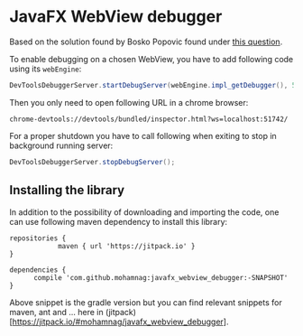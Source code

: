 # JavaFX WebView debugger
Based on the solution found by Bosko Popovic found under [this question](http://stackoverflow.com/questions/9398879/html-javascript-debugging-in-javafx-webview/34444807#34444807).

To enable debugging on a chosen WebView, you have to add following code using its `webEngine`:
```java
DevToolsDebuggerServer.startDebugServer(webEngine.impl_getDebugger(), 51742);
```

Then you only need to open following URL in a chrome browser:
```
chrome-devtools://devtools/bundled/inspector.html?ws=localhost:51742/
```

For a proper shutdown you have to call following when exiting to stop in background running server:
```java
DevToolsDebuggerServer.stopDebugServer();
```

## Installing the library
In addition to the possibility of downloading and importing the code, one can use following maven dependency to install this library:

```
repositories {
			maven { url 'https://jitpack.io' }
}

dependencies {
      compile 'com.github.mohamnag:javafx_webview_debugger:-SNAPSHOT'
}
```

Above snippet is the gradle version but you can find relevant snippets for maven, ant and ... here in (jitpack)[https://jitpack.io/#mohamnag/javafx_webview_debugger].
